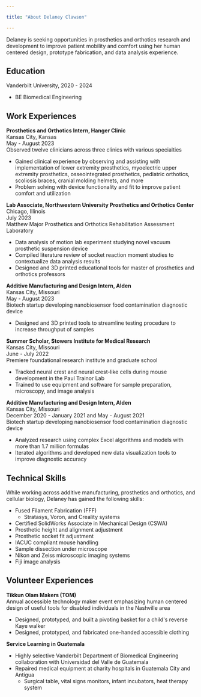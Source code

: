 ```yaml
---

title: "About Delaney Clawson"

---
```


Delaney is seeking opportunities in prosthetics and orthotics research and development to improve patient mobility and comfort using her human centered design, prototype fabrication, and data analysis experience. 

## Education
Vanderbilt University, 2020 - 2024
 * BE Biomedical Engineering

## Work Experiences 
**Prosthetics and Orthotics Intern, Hanger Clinic**   
Kansas City, Kansas  
May - August 2023   
Observed twelve clinicians across three clinics with various specialties
 * Gained clinical experience by observing and assisting with implementation of lower extremity prosthetics, myoelectric upper extremity prosthetics, osseointegrated prosthetics, pediatric orthotics, scoliosis braces, cranial molding helmets, and more
 * Problem solving with device functionality and fit to improve patient comfort and utilization  

**Lab Associate, Northwestern University Prosthetics and Orthotics Center**  
Chicago, Illinois  
July 2023    
Matthew Major Prosthetics and Orthotics Rehabilitation Assessment Laboratory  
 * Data analysis of motion lab experiment studying novel vacuum prosthetic suspension device
 * Compiled literature review of socket reaction moment studies to contextualize data analysis results
 * Designed and 3D printed educational tools for master of prosthetics and orthotics professors  

**Additive Manufacturing and Design Intern, Alden**  
Kansas City, Missouri  
May - August 2023  
Biotech startup developing nanobiosensor food contamination diagnostic device  
 * Designed and 3D printed tools to streamline testing procedure to increase throughput of samples  

**Summer Scholar, Stowers Institute for Medical Research**  
Kansas City, Missouri  
June - July 2022  
Premiere foundational research institute and graduate school  
 * Tracked neural crest and neural crest-like cells during mouse development in the Paul Trainor Lab 
 * Trained to use equipment and software for sample preparation, microscopy, and image analysis

**Additive Manufacturing and Design Intern, Alden**  
Kansas City, Missouri  
December 2020 - January 2021 and May - August 2021   
Biotech startup developing nanobiosensor food contamination diagnostic device  
 * Analyzed research using complex Excel algorithms and models with more than 1.7 million formulas 
 * Iterated algorithms and developed new data visualization tools to improve diagnostic accuracy


## Technical Skills

While working across additive manufacturing, prosthetics and orthotics, and cellular biology, Delaney has gained the following skills:

* Fused Filament Fabrication (FFF)
  * Stratasys, Voron, and Creality systems 
* Certified SolidWorks Associate in Mechanical Design (CSWA)
* Prosthetic height and alignment adjustment
* Prosthetic socket fit adjustment 
* IACUC compliant mouse handling
* Sample dissection under microscope
* Nikon and Zeiss microscopic imaging systems
* Fiji image analysis 

## Volunteer Experiences 

**Tikkun Olam Makers (TOM)**    
Annual accessible technology maker event emphasizing human centered design of useful tools for disabled individuals in the Nashville area 
* Designed, prototyped, and built a pivoting basket for a child's reverse Kaye walker
* Designed, prototyped, and fabricated one-handed accessible clothing

**Service Learning in Guatemala** 
* Highly selective Vanderbilt Department of Biomedical Engineering collaboration with Universidad del Valle de Guatemala
* Repaired medical equipment at charity hospitals in Guatemala City and Antigua
  * Surgical table, vital signs monitors, infant incubators, heat therapy system


